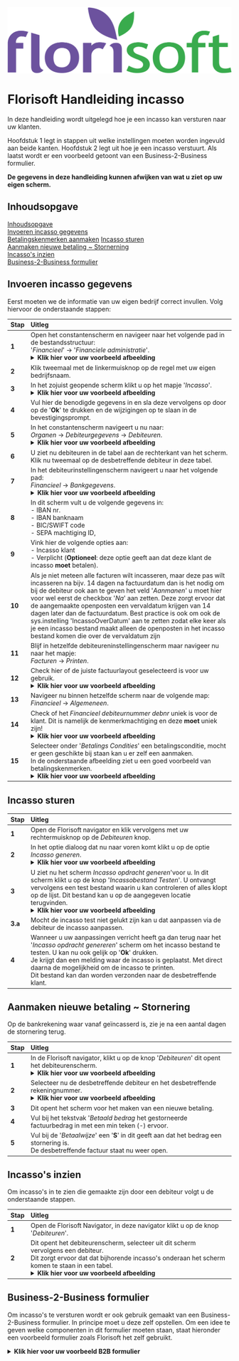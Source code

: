 <img src="../../fslogo.png">

# Florisoft Handleiding incasso

In deze handleiding wordt uitgelegd hoe je een incasso kan versturen naar uw klanten.

Hoofdstuk 1 legt in stappen uit welke instellingen moeten worden ingevuld aan beide kanten. Hoofdstuk 2 legt uit hoe je een incasso verstuurt. Als laatst wordt er een voorbeeld getoont van een Business-2-Business formulier.

**De gegevens in deze handleiding kunnen afwijken van wat u ziet op uw eigen scherm.**

## Inhoudsopgave

[Inhoudsopgave](#inhoudsopgave)  
[Invoeren incasso gegevens](#invoeren-incasso-gegevens)  
[Betalingskenmerken aanmaken](#betalingskenmerken-aanmaken)
[Incasso sturen](#incasso-sturen)  
[Aanmaken nieuwe betaling ~ Stornerning](#aanmaken-nieuwe-betaling--stornering)  
[Incasso's inzien](#incassos-inzien)  
[Business-2-Business formulier](#business-2-business-formulier)


## Invoeren incasso gegevens

Eerst moeten we de informatie van uw eigen bedrijf correct invullen. Volg hiervoor de onderstaande stappen:

|Stap|Uitleg|
|:--|:--|
|**1**|Open het constantenscherm en navigeer naar het volgende pad in de bestandsstructuur:<br>'*Financieel*' → '*Financiele administratie*'.<details><summary><b>Klik hier voor uw voorbeeld afbeelding</b></summary><img src=".Handleiding Incasso/media/image2.png"></details>|
|**2**|Klik tweemaal met de linkermuisknop op de regel met uw eigen bedrijfsnaam.|
|**3**|In het zojuist geopende scherm klikt u op het mapje '*Incasso*'.<details><summary><b>Klik hier voor uw voorbeeld afbeelding</b></summary><img src=".Handleiding Incasso/media/image3.png"></details>|
|**4**|Vul hier de benodigde gegevens in en sla deze vervolgens op door op de '**Ok**' te drukken en de wijzigingen op te slaan in de bevestigingsprompt.|
|**5**|In het constantenscherm navigeert u nu naar:<br>*Organen* → *Debiteurgegevens* → *Debiteuren*.<details><summary><b>Klik hier voor uw voorbeeld afbeelding</b></summary><img src=".Handleiding Incasso/media/image4.png"></details>|
|**6**|U ziet nu debiteuren in de tabel aan de rechterkant van het scherm. Klik nu tweemaal op de desbetreffende debiteur in deze tabel.|
|**7**|In het debiteurinstellingenscherm navigeert u naar het volgende pad:<br>*Financieel* → *Bankgegevens*.<details><summary><b>Klik hier voor uw voorbeeld afbeelding</b></summary><img src=".Handleiding Incasso/media/image5.png"></details>|
|**8**|In dit scherm vult u de volgende gegevens in:<br>- IBAN nr.<br>- IBAN banknaam<br>- BIC/SWIFT code<br>- SEPA machtiging ID,|
|**9**|Vink hier de volgende opties aan:<br>- Incasso klant<br>- Verplicht (**Optioneel**: deze optie geeft aan dat deze klant de incasso **moet** betalen).|
|**10**|Als je niet meteen alle facturen wilt incasseren, maar deze pas wilt incasseren na bijv. 14 dagen na factuurdatum dan is het nodig om bij de debiteur ook aan te geven het veld '*Aanmanen*' u moet hier voor wel eerst de checkbox '*Na*' aan zetten. Deze zorgt ervoor dat de aangemaakte openposten een vervaldatum krijgen van 14 dagen later dan de factuurdatum. Best practice is ook om ook de sys.instelling 'IncassoOverDatum' aan te zetten zodat elke keer als je een incasso bestand maakt alleen de openposten in het incasso bestand komen die over de vervaldatum zijn|
|**11**|Blijf in hetzelfde debiteureninstellingenscherm maar navigeer nu naar het mapje:<br>*Facturen* → *Printen*.|
|**12**|Check hier of de juiste factuurlayout geselecteerd is voor uw gebruik.<details><summary><b>Klik hier voor uw voorbeeld afbeelding</b></summary><img src=".Handleiding Incasso/media/image6.png"></details>|
|**13**|Navigeer nu binnen hetzelfde scherm naar de volgende map:<br>*Financieel* → *Algemeneen*.|
|**14**|Check of het *Financieel debiteurnummer debnr* uniek is voor de klant. Dit is namelijk de kenmerkmachtiging en deze **moet** uniek zijn!<details><summary><b>Klik hier voor uw voorbeeld afbeelding</b></summary><img src=".Handleiding Incasso/media/image7.png"></details>|
|**15**|Selecteer onder '*Betalings Condities*' een betalingsconditie, mocht er geen geschikte bij staan kan u er zelf een aanmaken.<br> In de onderstaande afbeelding ziet u een goed voorbeeld van betalingskenmerken.<details><summary><b>Klik hier voor uw voorbeeld afbeelding</b></summary><img src=".Handleiding Incasso/media/image13.png"></details>|

## Incasso sturen

|Stap|Uitleg|
|:--|:--|
|**1**|Open de Florisoft navigator en klik vervolgens met uw rechtermuisknop op de *Debiteuren* knop.|
|**2**|In het optie dialoog dat nu naar voren komt klikt u op de optie *Incasso generen*.<details><summary><b>Klik hier voor uw voorbeeld afbeelding</b></summary><img src=".Handleiding Incasso/media/image8.png"></details>|
|**3**|U ziet nu het scherm *Incasso opdracht generen*'voor u. In dit scherm klikt u op de knop '*Incassobestand Testen*'. U ontvangt vervolgens een test bestand waarin u kan controleren of alles klopt op de lijst. Dit bestand kan u op de aangegeven locatie terugvinden.<details><summary><b>Klik hier voor uw voorbeeld afbeelding</b></summary><img src=".Handleiding Incasso/media/image9.png"></details>|
|**3.a**|Mocht de incasso test niet gelukt zijn kan u dat aanpassen via de debiteur de incasso aanpassen.|
|**4**|Wanneer u uw aanpassingen verricht heeft ga dan terug naar het '*Incasso opdracht genereren*' scherm om het incasso bestand te testen. U kan nu ook gelijk op '**Ok**' drukken.<br>Je krijgt dan een melding waar de incasso is geplaatst. Met direct daarna de mogelijkheid om de incasso te printen. <br>Dit bestand kan dan worden verzonden naar de desbetreffende klant.|

## Aanmaken nieuwe betaling ~ Stornering

Op de bankrekening waar vanaf geïncasserd is, zie je na een aantal dagen de stornering terug.

|Stap|Uitleg|
|:--|:--|
|**1**|In de Florisoft navigator, klikt u op de knop '*Debiteuren*' dit opent het debiteurenscherm.<details><summary><b>Klik hier voor uw voorbeeld afbeelding</b></summary><img src=".Handleiding Incasso/media/image10.png"></details>|
|**2**|Selecteer nu de desbetreffende debiteur en het desbetreffende rekeningnummer.<details><summary><b>Klik hier voor uw voorbeeld afbeelding</b></summary><img src=".Handleiding Incasso/media/image11.png"></details>|
|**3**|Dit opent het scherm voor het maken van een nieuwe betaling.|
|**4**|Vul bij het tekstvak '*Betaald bedrag* het gestorneerde factuurbedrag in met een min teken (-) ervoor.|
|**5**|Vul bij de '*Betaalwijze*' een '**S**' in dit geeft aan dat het bedrag een stornering is.<br>De desbetreffende factuur staat nu weer open.|


## Incasso's inzien

Om incasso's in te zien die gemaakte zijn door een debiteur volgt u de onderstaande stappen.

|Stap|Uitleg|
|:--|:--|
|**1**|Open de Florisoft Navigator, in deze navigator klikt u op de knop '*Debiteuren*'.|
|**2**|Dit opent het debiteurenscherm, selecteer uit dit scherm vervolgens een debiteur.<br>Dit zorgt ervoor dat dat bijhorende incasso's onderaan het scherm komen te staan in een tabel.<details><summary><b>Klik hier voor uw voorbeeld afbeelding</b></summary><img src=".Handleiding Incasso/media/image12.png"></details>|

## Business-2-Business formulier

Om incasso's te versturen wordt er ook gebruik gemaakt van een Business-2-Business formulier. In principe moet u deze zelf opstellen. Om een idee te geven welke componenten in dit formulier moeten staan, staat hieronder een voorbeeld formulier zoals Florisoft het zelf gebruikt.

<details><summary><b>Klik hier voor uw voorbeeld B2B formulier</b></summary><img src=".Handleiding Incasso/media/image15.png"></details>